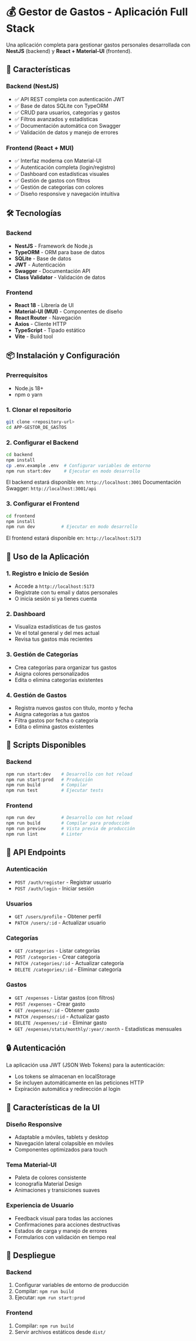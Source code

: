 # 💰 Gestor de Gastos - Aplicación Full Stack

Una aplicación completa para gestionar gastos personales desarrollada con **NestJS** (backend) y **React + Material-UI** (frontend).

## 🚀 Características

### Backend (NestJS)
- ✅ API REST completa con autenticación JWT
- ✅ Base de datos SQLite con TypeORM
- ✅ CRUD para usuarios, categorías y gastos
- ✅ Filtros avanzados y estadísticas
- ✅ Documentación automática con Swagger
- ✅ Validación de datos y manejo de errores

### Frontend (React + MUI)
- ✅ Interfaz moderna con Material-UI
- ✅ Autenticación completa (login/registro)
- ✅ Dashboard con estadísticas visuales
- ✅ Gestión de gastos con filtros
- ✅ Gestión de categorías con colores
- ✅ Diseño responsive y navegación intuitiva

## 🛠 Tecnologías

### Backend
- **NestJS** - Framework de Node.js
- **TypeORM** - ORM para base de datos
- **SQLite** - Base de datos
- **JWT** - Autenticación
- **Swagger** - Documentación API
- **Class Validator** - Validación de datos

### Frontend
- **React 18** - Librería de UI
- **Material-UI (MUI)** - Componentes de diseño
- **React Router** - Navegación
- **Axios** - Cliente HTTP
- **TypeScript** - Tipado estático
- **Vite** - Build tool

## 📦 Instalación y Configuración

### Prerrequisitos
- Node.js 18+ 
- npm o yarn

### 1. Clonar el repositorio
```bash
git clone <repository-url>
cd APP-GESTOR_DE_GASTOS
```

### 2. Configurar el Backend
```bash
cd backend
npm install
cp .env.example .env  # Configurar variables de entorno
npm run start:dev     # Ejecutar en modo desarrollo
```

El backend estará disponible en: `http://localhost:3001`
Documentación Swagger: `http://localhost:3001/api`

### 3. Configurar el Frontend
```bash
cd frontend
npm install
npm run dev          # Ejecutar en modo desarrollo
```

El frontend estará disponible en: `http://localhost:5173`

## 🎯 Uso de la Aplicación

### 1. Registro e Inicio de Sesión
- Accede a `http://localhost:5173`
- Regístrate con tu email y datos personales
- O inicia sesión si ya tienes cuenta

### 2. Dashboard
- Visualiza estadísticas de tus gastos
- Ve el total general y del mes actual
- Revisa tus gastos más recientes

### 3. Gestión de Categorías
- Crea categorías para organizar tus gastos
- Asigna colores personalizados
- Edita o elimina categorías existentes

### 4. Gestión de Gastos
- Registra nuevos gastos con título, monto y fecha
- Asigna categorías a tus gastos
- Filtra gastos por fecha o categoría
- Edita o elimina gastos existentes

## 🔧 Scripts Disponibles

### Backend
```bash
npm run start:dev    # Desarrollo con hot reload
npm run start:prod   # Producción
npm run build        # Compilar
npm run test         # Ejecutar tests
```

### Frontend
```bash
npm run dev          # Desarrollo con hot reload
npm run build        # Compilar para producción
npm run preview      # Vista previa de producción
npm run lint         # Linter
```

## 📡 API Endpoints

### Autenticación
- `POST /auth/register` - Registrar usuario
- `POST /auth/login` - Iniciar sesión

### Usuarios
- `GET /users/profile` - Obtener perfil
- `PATCH /users/:id` - Actualizar usuario

### Categorías
- `GET /categories` - Listar categorías
- `POST /categories` - Crear categoría
- `PATCH /categories/:id` - Actualizar categoría
- `DELETE /categories/:id` - Eliminar categoría

### Gastos
- `GET /expenses` - Listar gastos (con filtros)
- `POST /expenses` - Crear gasto
- `GET /expenses/:id` - Obtener gasto
- `PATCH /expenses/:id` - Actualizar gasto
- `DELETE /expenses/:id` - Eliminar gasto
- `GET /expenses/stats/monthly/:year/:month` - Estadísticas mensuales

## 🔒 Autenticación

La aplicación usa JWT (JSON Web Tokens) para la autenticación:
- Los tokens se almacenan en localStorage
- Se incluyen automáticamente en las peticiones HTTP
- Expiración automática y redirección al login

## 📱 Características de la UI

### Diseño Responsive
- Adaptable a móviles, tablets y desktop
- Navegación lateral colapsible en móviles
- Componentes optimizados para touch

### Tema Material-UI
- Paleta de colores consistente
- Iconografía Material Design
- Animaciones y transiciones suaves

### Experiencia de Usuario
- Feedback visual para todas las acciones
- Confirmaciones para acciones destructivas
- Estados de carga y manejo de errores
- Formularios con validación en tiempo real

## 🚀 Despliegue

### Backend
1. Configurar variables de entorno de producción
2. Compilar: `npm run build`
3. Ejecutar: `npm run start:prod`

### Frontend
1. Compilar: `npm run build`
2. Servir archivos estáticos desde `dist/`


